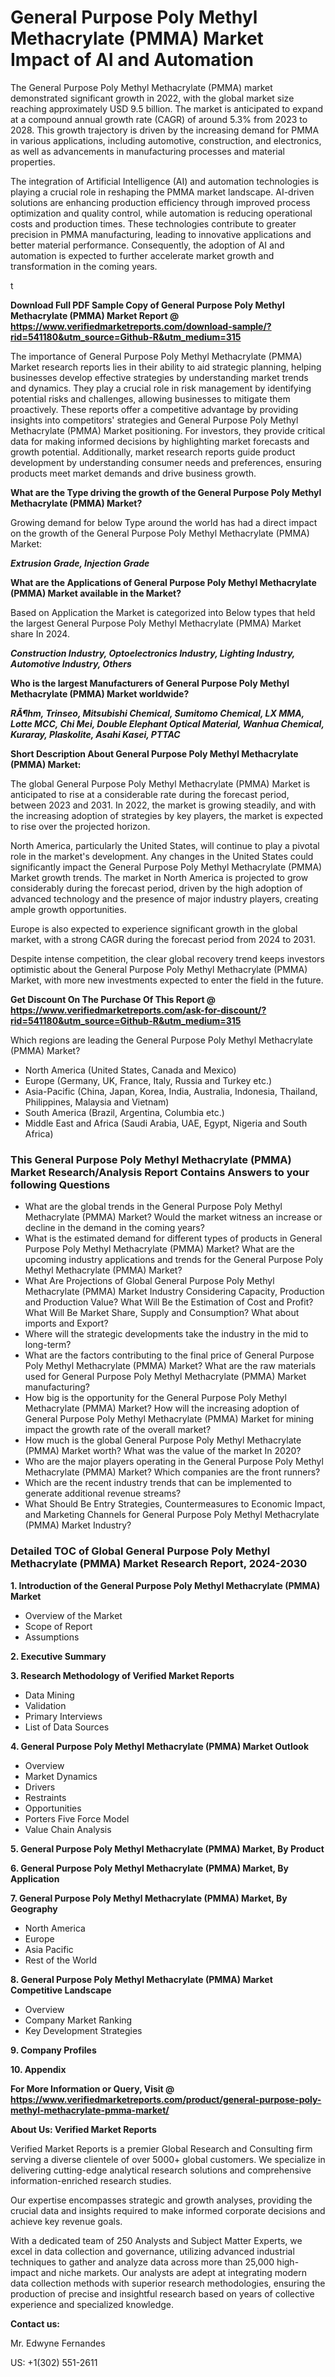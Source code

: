<meta name="title" content="Global General Purpose Poly Methyl Methacrylate (PMMA) Market Impact of AI and Automation"><meta name="description" content="The General Purpose Poly Methyl Methacrylate (PMMA) market demonstrated significant growth in 2022, with the global market size reaching approximately USD 9.5 billion."><meta name="title" content="General Purpose Poly Methyl Methacrylate (PMMA) Market Size, Share, Scope, Trends, Growth, Opportunities, Analysis, Forecast"><h1>General Purpose Poly Methyl Methacrylate (PMMA) Market Impact of AI and Automation</h1><p>The General Purpose Poly Methyl Methacrylate (PMMA) market demonstrated significant growth in 2022, with the global market size reaching approximately USD 9.5 billion. The market is anticipated to expand at a compound annual growth rate (CAGR) of around 5.3% from 2023 to 2028. This growth trajectory is driven by the increasing demand for PMMA in various applications, including automotive, construction, and electronics, as well as advancements in manufacturing processes and material properties.</p><p>The integration of Artificial Intelligence (AI) and automation technologies is playing a crucial role in reshaping the PMMA market landscape. AI-driven solutions are enhancing production efficiency through improved process optimization and quality control, while automation is reducing operational costs and production times. These technologies contribute to greater precision in PMMA manufacturing, leading to innovative applications and better material performance. Consequently, the adoption of AI and automation is expected to further accelerate market growth and transformation in the coming years.</p>t</p><p id="" class=""><strong>Download Full PDF Sample Copy of General Purpose Poly Methyl Methacrylate (PMMA) Market Report @ <a href="https://www.verifiedmarketreports.com/download-sample/?rid=541180&utm_source=Github-R&utm_medium=315" target="_blank">https://www.verifiedmarketreports.com/download-sample/?rid=541180&utm_source=Github-R&utm_medium=315</a></strong></p><p>The importance of&nbsp;General Purpose Poly Methyl Methacrylate (PMMA) Market research reports lies in their ability to aid strategic planning, helping businesses develop effective strategies by understanding market trends and dynamics. They play a crucial role in risk management by identifying potential risks and challenges, allowing businesses to mitigate them proactively. These reports offer a competitive advantage by providing insights into competitors' strategies and General Purpose Poly Methyl Methacrylate (PMMA) Market positioning. For investors, they provide critical data for making informed decisions by highlighting market forecasts and growth potential. Additionally, market research reports guide product development by understanding consumer needs and preferences, ensuring products meet market demands and drive business growth.</p><p><strong>What are the&nbsp;Type driving the growth of the General Purpose Poly Methyl Methacrylate (PMMA) Market?</strong></p><p id="" class="">Growing demand for below Type around the world has had a direct impact on the growth of the General Purpose Poly Methyl Methacrylate (PMMA) Market:</p><em><strong>Extrusion Grade, Injection Grade</strong></em></p><strong>What are the&nbsp;Applications&nbsp;of General Purpose Poly Methyl Methacrylate (PMMA) Market available in the Market?</strong></p><p id="" class="">Based on Application the Market is categorized into Below types that held the largest General Purpose Poly Methyl Methacrylate (PMMA) Market share In 2024.</p><em><strong>Construction Industry, Optoelectronics Industry, Lighting Industry, Automotive Industry, Others</strong></em></p><strong>Who is the largest Manufacturers of General Purpose Poly Methyl Methacrylate (PMMA) Market worldwide?</strong></p><p><em><strong>RÃ¶hm, Trinseo, Mitsubishi Chemical, Sumitomo Chemical, LX MMA, Lotte MCC, Chi Mei, Double Elephant Optical Material, Wanhua Chemical, Kuraray, Plaskolite, Asahi Kasei, PTTAC</strong></em></p><p id="" class=""><strong>Short Description About General Purpose Poly Methyl Methacrylate (PMMA) Market:</strong></p><p>The global General Purpose Poly Methyl Methacrylate (PMMA) Market is anticipated to rise at a considerable rate during the forecast period, between 2023 and 2031. In 2022, the market is growing steadily, and with the increasing adoption of strategies by key players, the market is expected to rise over the projected horizon.</p><p>North America, particularly the United States, will continue to play a pivotal role in the market's development. Any changes in the United States could significantly impact the General Purpose Poly Methyl Methacrylate (PMMA) Market growth trends. The market in North America is projected to grow considerably during the forecast period, driven by the high adoption of advanced technology and the presence of major industry players, creating ample growth opportunities.</p><p>Europe is also expected to experience significant growth in the global market, with a strong CAGR during the forecast period from 2024 to 2031.</p><p>Despite intense competition, the clear global recovery trend keeps investors optimistic about the General Purpose Poly Methyl Methacrylate (PMMA) Market, with more new investments expected to enter the field in the future.</p><p id="" class=""><strong>Get Discount On The Purchase Of This Report @ <a href="https://www.verifiedmarketreports.com/ask-for-discount/?rid=541180&utm_source=Github-R&utm_medium=315" target="_blank">https://www.verifiedmarketreports.com/ask-for-discount/?rid=541180&utm_source=Github-R&utm_medium=315</a></strong></p>Which regions are leading the General Purpose Poly Methyl Methacrylate (PMMA) Market?</p><ul><li>North America (United States, Canada and Mexico)</li><li>Europe (Germany, UK, France, Italy, Russia and Turkey etc.)</li><li>Asia-Pacific (China, Japan, Korea, India, Australia, Indonesia, Thailand, Philippines, Malaysia and Vietnam)</li><li>South America (Brazil, Argentina, Columbia etc.)</li><li>Middle East and Africa (Saudi Arabia, UAE, Egypt, Nigeria and South Africa)</li></ul><h3 id="" class="">This General Purpose Poly Methyl Methacrylate (PMMA) Market Research/Analysis Report Contains Answers to your following Questions</h3><ul><li>What are the global trends in the General Purpose Poly Methyl Methacrylate (PMMA) Market? Would the market witness an increase or decline in the demand in the coming years?</li><li>What is the estimated demand for different types of products in General Purpose Poly Methyl Methacrylate (PMMA) Market? What are the upcoming industry applications and trends for the General Purpose Poly Methyl Methacrylate (PMMA) Market?</li><li>What Are Projections of Global General Purpose Poly Methyl Methacrylate (PMMA) Market Industry Considering Capacity, Production and Production Value? What Will Be the Estimation of Cost and Profit? What Will Be Market Share, Supply and Consumption? What about imports and Export?</li><li>Where will the strategic developments take the industry in the mid to long-term?</li><li>What are the factors contributing to the final price of General Purpose Poly Methyl Methacrylate (PMMA) Market? What are the raw materials used for General Purpose Poly Methyl Methacrylate (PMMA) Market manufacturing?</li><li>How big is the opportunity for the General Purpose Poly Methyl Methacrylate (PMMA) Market? How will the increasing adoption of General Purpose Poly Methyl Methacrylate (PMMA) Market for mining impact the growth rate of the overall market?</li><li>How much is the global General Purpose Poly Methyl Methacrylate (PMMA) Market worth? What was the value of the market In 2020?</li><li>Who are the major players operating in the General Purpose Poly Methyl Methacrylate (PMMA) Market? Which companies are the front runners?</li><li>Which are the recent industry trends that can be implemented to generate additional revenue streams?</li><li>What Should Be Entry Strategies, Countermeasures to Economic Impact, and Marketing Channels for General Purpose Poly Methyl Methacrylate (PMMA) Market Industry?</li></ul><h3 id="" class="">Detailed TOC of Global General Purpose Poly Methyl Methacrylate (PMMA) Market Research Report, 2024-2030</h3><p id="" class=""><strong>1. Introduction of the General Purpose Poly Methyl Methacrylate (PMMA) Market</strong></p><ul><li>Overview of the Market</li><li>Scope of Report</li><li>Assumptions</li></ul><p id="" class=""><strong>2. Executive Summary</strong></p><p id="" class=""><strong>3. Research Methodology of Verified Market Reports</strong></p><ul><li>Data Mining</li><li>Validation</li><li>Primary Interviews</li><li>List of Data Sources</li></ul><p id="" class=""><strong>4. General Purpose Poly Methyl Methacrylate (PMMA) Market Outlook</strong></p><ul><li>Overview</li><li>Market Dynamics</li><li>Drivers</li><li>Restraints</li><li>Opportunities</li><li>Porters Five Force Model</li><li>Value Chain Analysis</li></ul><p id="" class=""><strong>5. General Purpose Poly Methyl Methacrylate (PMMA) Market, By Product</strong></p><p id="" class=""><strong>6. General Purpose Poly Methyl Methacrylate (PMMA) Market, By Application</strong></p><p id="" class=""><strong>7. General Purpose Poly Methyl Methacrylate (PMMA) Market, By Geography</strong></p><ul><li>North America</li><li>Europe</li><li>Asia Pacific</li><li>Rest of the World</li></ul><p id="" class=""><strong>8. General Purpose Poly Methyl Methacrylate (PMMA) Market Competitive Landscape</strong></p><ul><li>Overview</li><li>Company Market Ranking</li><li>Key Development Strategies</li></ul><p id="" class=""><strong>9. Company Profiles</strong></p><p id="" class=""><strong>10. Appendix</strong></p><p id="" class=""><strong>For More Information or Query, Visit @ <a href="https://www.verifiedmarketreports.com/product/general-purpose-poly-methyl-methacrylate-pmma-market/" target="_blank">https://www.verifiedmarketreports.com/product/general-purpose-poly-methyl-methacrylate-pmma-market/</a></strong></p><p id="" class=""><strong>About Us: Verified Market Reports</strong></p><p id="" class="">Verified Market Reports is a premier Global Research and Consulting firm serving a diverse clientele of over 5000+ global customers. We specialize in delivering cutting-edge analytical research solutions and comprehensive information-enriched research studies.</p><p id="" class="">Our expertise encompasses strategic and growth analyses, providing the crucial data and insights required to make informed corporate decisions and achieve key revenue goals.</p><p id="" class="">With a dedicated team of 250 Analysts and Subject Matter Experts, we excel in data collection and governance, utilizing advanced industrial techniques to gather and analyze data across more than 25,000 high-impact and niche markets. Our analysts are adept at integrating modern data collection methods with superior research methodologies, ensuring the production of precise and insightful research based on years of collective experience and specialized knowledge.</p><p id="" class=""><strong>Contact us:</strong></p><p id="" class="">Mr. Edwyne Fernandes</p><p id="" class="">US: +1(302) 551-2611</p>